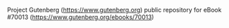 Project Gutenberg (https://www.gutenberg.org) public repository for
eBook #70013 (https://www.gutenberg.org/ebooks/70013)
